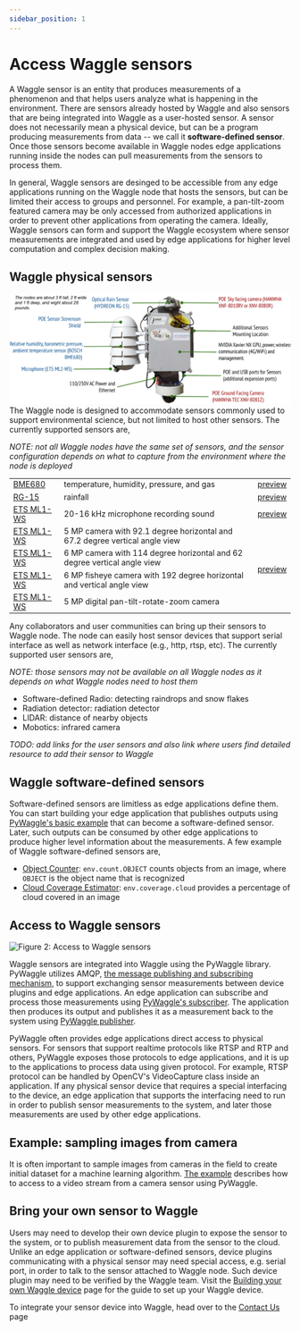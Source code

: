 ```yaml
---
sidebar_position: 1
---
```


# Access Waggle sensors
A Waggle sensor is an entity that produces measurements of a phenomenon and that helps users analyze what is happening in the environment. There are sensors already hosted by Waggle and also sensors that are being integrated into Waggle as a user-hosted sensor. A sensor does not necessarily mean a physical device, but can be a program producing measurements from data -- we call it __software-defined sensor__. Once those sensors become available in Waggle nodes edge applications running inside the nodes can pull measurements from the sensors to process them.

In general, Waggle sensors are desinged to be accessible from any edge applications running on the Waggle node that hosts the sensors, but can be limited their access to groups and personnel. For example, a pan-tilt-zoom featured camera may be only accessed from authorized applications in order to prevent other applications from operating the camera. Ideally, Waggle sensors can form and support the Waggle ecosystem where sensor measurements are integrated and used by edge applications for higher level computation and complex decision making.

## Waggle physical sensors
![Figure 1: Sensors of Waggle node](./images/waggle_node.jpg)
The Waggle node is designed to accommodate sensors commonly used to support environmental science, but not limited to host other sensors. The currently supported sensors are,

_NOTE: not all Waggle nodes have the same set of sensors, and the sensor configuration depends on what to capture from the environment where the node is deployed_

<table className="full-width">
  <tbody>
    <tr>
      <td><a href="https://sage-commons.sdsc.edu/dataset/bme680">BME680</a></td>
      <td>temperature, humidity, pressure, and gas</td>
      <td>
        <a href="https://portal.sagecontinuum.org/data-browser?apps=plugin-iio.*&window=h">preview</a>
      </td>
    </tr>
    <tr>
      <td><a href="https://sage-commons.sdsc.edu/dataset/rg-15">RG-15</a></td>
      <td>rainfall</td>
      <td><a href="https://portal.sagecontinuum.org/data-browser?apps=plugin-raingauge.*&window=h">preview</a></td>
    </tr>
    <tr>
      <td><a href="https://www.a1securitycameras.com/ets-ml1-ws.html">ETS ML1-WS</a></td>
      <td>20-16 kHz microphone recording sound</td>
      <td><a href="https://portal.sagecontinuum.org/data-browser?apps=plugin-audio-sampler.*&window=h">preview</a></td>
    </tr>
    <tr>
      <td><a href="https://www.a1securitycameras.com/ets-ml1-ws.html">ETS ML1-WS</a></td>
      <td>5 MP camera with 92.1 degree horizontal and 67.2 degree vertical angle view</td>
      <td rowSpan="4"><a href="https://portal.sagecontinuum.org/data-browser?apps=plugin-image-sampler.*&window=h">preview</a></td>
    </tr>
      <tr>
      <td><a href="https://www.a1securitycameras.com/ets-ml1-ws.html">ETS ML1-WS</a></td>
      <td>6 MP camera with 114 degree horizontal and 62 degree vertical angle view</td>
    </tr>
      <tr>
      <td><a href="https://www.a1securitycameras.com/ets-ml1-ws.html">ETS ML1-WS</a></td>
      <td>6 MP fisheye camera with 192 degree horizontal and vertical angle view</td>
    </tr>
    <tr>
      <td><a href="https://www.a1securitycameras.com/ets-ml1-ws.html">ETS ML1-WS</a></td>
      <td>5 MP digital pan-tilt-rotate-zoom camera</td>
    </tr>
  </tbody>
</table>

<!-- we might want to switch back to a list when there is camera filtering in data preview?
- [BME680](https://sage-commons.sdsc.edu/dataset/bme680): temperature, humidity, pressure, and gas ()
- [RG-15](https://sage-commons.sdsc.edu/dataset/rg-15): rainfall
- [ETS ML1-WS](https://www.a1securitycameras.com/ets-ml1-ws.html): 20-16 kHz microphone recording sound
- [XNV-8080R](https://sage-commons.sdsc.edu/dataset/xnv-8080r): 5 MP camera with 92.1 degree horizontal and 67.2 degree vertical angle view
- [XNV-8082R](https://sage-commons.sdsc.edu/dataset/xnv-8082r):  6 MP camera with 114 degree horizontal and 62 degree vertical angle view
- [XNF-8010RV](https://sage-commons.sdsc.edu/dataset/xnf-8010rv): 6 MP fisheye camera with 192 degree horizontal and vertical angle view
- [XNV-8081Z](https://sage-commons.sdsc.edu/dataset/xnv-8081z): 5 MP digital pan-tilt-rotate-zoom camera
-->

Any collaborators and user communities can bring up their sensors to Waggle node. The node can easily host sensor devices that support serial interface as well as network interface (e.g., http, rtsp, etc). The currently supported user sensors are,

_NOTE: those sensors may not be available on all Waggle nodes as it depends on what Waggle nodes need to host them_
- Software-defined Radio: detecting raindrops and snow flakes
- Radiation detector: radiation detector
- LIDAR: distance of nearby objects
- Mobotics: infrared camera

_TODO: add links for the user sensors and also link where users find detailed resource to add their sensor to Waggle_

## Waggle software-defined sensors
Software-defined sensors are limitless as edge applications define them. You can start building your edge application that publishes outputs using [PyWaggle's basic example](https://github.com/waggle-sensor/pywaggle/blob/main/docs/writing-a-plugin.md#basic-example) that can become a software-defined sensor. Later, such outputs can be consumed by other edge applications to produce higher level information about the measurements. A few example of Waggle software-defined sensors are,

- [Object Counter](https://portal.sagecontinuum.org/apps/app/theone/objcounter): `env.count.OBJECT` counts objects from an image, where `OBJECT` is the object name that is recognized
- [Cloud Coverage Estimator](https://portal.sagecontinuum.org/apps/app/seonghapark/cloudcover-unet): `env.coverage.cloud` provides a percentage of cloud covered in an image

## Access to Waggle sensors
![Figure 2: Access to Waggle sensors](./images/access_to_sensors.svg)

Waggle sensors are integrated into Waggle using the PyWaggle library. PyWaggle utilizes AMQP, [the message publishing and subscribing mechanism](https://www.amqp.org), to support exchanging sensor measurements between device plugins and edge applications. An edge application can subscribe and process those measurements using [PyWaggle's subscriber](https://github.com/waggle-sensor/pywaggle/blob/main/docs/writing-a-plugin.md#subscribing-to-other-measurements). The application then produces its output and publishes it as a measurement back to the system using [PyWaggle publisher](https://github.com/waggle-sensor/pywaggle/blob/main/docs/writing-a-plugin.md#more-about-the-publish-function).

PyWaggle often provides edge applications direct access to physical sensors. For sensors that support realtime protocols like RTSP and RTP and others, PyWaggle exposes those protocols to edge applications, and it is up to the applications to process data using given protocol. For example, RTSP protocol can be handled by OpenCV's VideoCapture class inside an application. If any physical sensor device that requires a special interfacing to the device, an edge application that supports the interfacing need to run in order to publish sensor measurements to the system, and later those measurements are used by other edge applications.

## Example: sampling images from camera
It is often important to sample images from cameras in the field to create initial dataset for a machine learning algorithm. [The example](https://github.com/waggle-sensor/pywaggle/blob/main/docs/writing-a-plugin.md#accessing-a-video-stream) describes how to access to a video stream from a camera sensor using PyWaggle.

## Bring your own sensor to Waggle
Users may need to develop their own device plugin to expose the sensor to the system, or to publish measurement data from the sensor to the cloud. Unlike an edge application or software-defined sensors, device plugins communicating with a physical sensor may need special access, e.g. serial port, in order to talk to the sensor attached to Waggle node. Such device plugin may need to be verified by the Waggle team. Visit the [Building your own Waggle device](./create-waggle.md) page for the guide to set up your Waggle device.

To integrate your sensor device into Waggle, head over to the [Contact Us](../contact-us.md) page
